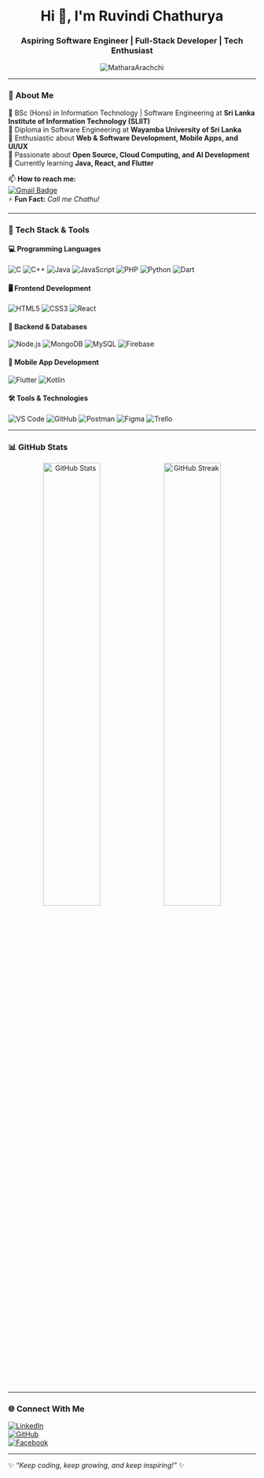 <h1 align="center">Hi 👋, I'm Ruvindi Chathurya</h1>
<h3 align="center">Aspiring Software Engineer | Full-Stack Developer | Tech Enthusiast</h3>

<p align="center">
  <img src="https://komarev.com/ghpvc/?username=MatharaArachchi&label=Profile%20views&color=0e75b6&style=flat" alt="MatharaArachchi" />
</p>

---
### 📌 **About Me**
🔹 BSc (Hons) in Information Technology | Software Engineering at **Sri Lanka Institute of Information Technology (SLIIT)**  
🔹 Diploma in Software Engineering at **Wayamba University of Sri Lanka**  
🔹 Enthusiastic about **Web & Software Development, Mobile Apps, and UI/UX**  
🔹 Passionate about **Open Source, Cloud Computing, and AI Development**  
🔹 Currently learning **Java, React, and Flutter**

📫 **How to reach me:**  
[![Gmail Badge](https://img.shields.io/badge/-ruvindichathurya@gmail.com-D14836?style=flat&logo=Gmail&logoColor=white)](mailto:ruvindichathurya@gmail.com)  
⚡ **Fun Fact:** *Call me Chathu!*

---

### 🚀 **Tech Stack & Tools**  
#### 💻 **Programming Languages**
![C](https://img.shields.io/badge/-C-00599C?style=flat&logo=c&logoColor=white)
![C++](https://img.shields.io/badge/-C++-00599C?style=flat&logo=c%2B%2B&logoColor=white)
![Java](https://img.shields.io/badge/-Java-007396?style=flat&logo=java&logoColor=white)
![JavaScript](https://img.shields.io/badge/-JavaScript-F7DF1E?style=flat&logo=javascript&logoColor=black)
![PHP](https://img.shields.io/badge/-PHP-777BB4?style=flat&logo=php&logoColor=white)
![Python](https://img.shields.io/badge/-Python-3776AB?style=flat&logo=python&logoColor=white)
![Dart](https://img.shields.io/badge/-Dart-0175C2?style=flat&logo=dart&logoColor=white)

#### 🖥️ **Frontend Development**
![HTML5](https://img.shields.io/badge/-HTML5-E34F26?style=flat&logo=html5&logoColor=white)
![CSS3](https://img.shields.io/badge/-CSS3-1572B6?style=flat&logo=css3&logoColor=white)
![React](https://img.shields.io/badge/-React-61DAFB?style=flat&logo=react&logoColor=white)

#### 🔧 **Backend & Databases**
![Node.js](https://img.shields.io/badge/-Node.js-339933?style=flat&logo=node.js&logoColor=white)
![MongoDB](https://img.shields.io/badge/-MongoDB-47A248?style=flat&logo=mongodb&logoColor=white)
![MySQL](https://img.shields.io/badge/-MySQL-4479A1?style=flat&logo=mysql&logoColor=white)
![Firebase](https://img.shields.io/badge/-Firebase-FFCA28?style=flat&logo=firebase&logoColor=black)

#### 📱 **Mobile App Development**
![Flutter](https://img.shields.io/badge/-Flutter-02569B?style=flat&logo=flutter&logoColor=white)
![Kotlin](https://img.shields.io/badge/-Kotlin-0095D5?style=flat&logo=kotlin&logoColor=white)

#### 🛠️ **Tools & Technologies**
![VS Code](https://img.shields.io/badge/-VS%20Code-007ACC?style=flat&logo=visual-studio-code&logoColor=white)
![GitHub](https://img.shields.io/badge/-GitHub-181717?style=flat&logo=github&logoColor=white)
![Postman](https://img.shields.io/badge/-Postman-FF6C37?style=flat&logo=postman&logoColor=white)
![Figma](https://img.shields.io/badge/-Figma-F24E1E?style=flat&logo=figma&logoColor=white)
![Trello](https://img.shields.io/badge/-Trello-0079BF?style=flat&logo=trello&logoColor=white)

---

### 📊 **GitHub Stats**
<p align="center">
  <img width="48%" src="https://github-readme-stats.vercel.app/api?username=ruvindi-matharaarachchi&show_icons=true&theme=radical" alt="GitHub Stats" />
  <img width="48%" src="https://github-readme-streak-stats.herokuapp.com/?user=ruvindi-matharaarachchi&theme=radical" alt="GitHub Streak" />
</p>

---

### 🌐 **Connect With Me**
[![LinkedIn](https://img.shields.io/badge/-LinkedIn-0077B5?style=flat&logo=linkedin&logoColor=white)](https://www.linkedin.com/in/ruvindi-chathurya-7088942a1/)  
[![GitHub](https://img.shields.io/badge/-GitHub-181717?style=flat&logo=github&logoColor=white)](https://github.com/ruvindi-matharaarachchi)  
[![Facebook](https://img.shields.io/badge/-Facebook-1877F2?style=flat&logo=facebook&logoColor=white)](https://fb.com/ruvindi.chathurya)  

---

✨ *“Keep coding, keep growing, and keep inspiring!”* ✨
